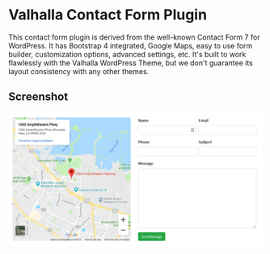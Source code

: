# Valhalla Contact Form Plugin

This contact form plugin is derived from the well-known Contact Form 7 for WordPress. It has Bootstrap 4 integrated, Google Maps, easy to use form builder, customization options, advanced settings, etc. It's built to work flawlessly with the Valhalla WordPress Theme, but we don't guarantee its layout consistency with any other themes.

## Screenshot
<p align="center">
<img src="https://raw.githubusercontent.com/pierremacedo/valhalla-contact-form-plugin/master/screenshot.png" width="600">
</p>
